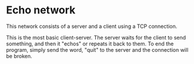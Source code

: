 # Echo network

This network consists of a server and a client using a TCP connection.

This is the most basic client-server. The server waits for the client to send something, and then it "echos" or repeats it back to them. To end the program, simply send the word, "quit" to the server and the connection will be broken. 